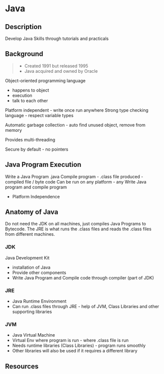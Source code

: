 # Java

## Description
Develop Java Skills through tutorials and practicals

## Background
> - Created 1991 but released 1995
> - Java acquired and owned by Oracle

Object-oriented programming language
- happens to object
- execution
- talk to each other

Platform independent - write once run anywhere
Strong type checking language - respect variable types

Automatic garbage collection - auto find unused object, remove
from memory

Provides multi-threading

Secure by default - no pointers

## Java Program Execution
Write a Java Program .java
Compile program - .class file produced - compiled file / byte code
Can be run on any platform - any
Write Java program and compile program

- Platform Independence

## Anatomy of Java
Do not need the JDK on all machines, just compiles Java Programs to Bytecode.
The JRE is what runs the .class files and reads the .class files from different machines.

### JDK

Java Development Kit

- installation of Java
- Provide other components
- Write Java Program and Compile code through compiler (part of JDK)

### JRE

- Java Runtime Environment
- Can run .class files through JRE - help of JVM, Class Libraries and other supporting libraries

### JVM

- Java Virtual Machine
- Virtual Env where program is run - where .class file is run
- Needs runtime libraries (Class Libraries) - program runs smoothly
- Other libraries will also be used if it requires a different library

## Resources
